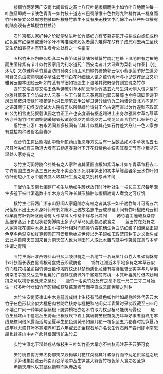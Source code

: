 <!-- { "loadSidebar": true } -->
　　椶榈竹两浙两广安南七闽皆有之髙七八尺叶是椶榈而尖小如竹叶自地而生每一叶脱落即成一节肤色青青一如竹枝十道志曰巴蜀纸惟十色竹则九种椶竹其一椶身而竹叶宋景文公益部方物賛曰叶椶身竹族生不蔓有皮无枝实中而榦注云丛产叶似椶有刺陆务观有占城椶竹拄杖诗

　　石竹京都人家好种之阶砌傍丛生叶如竹茎细亦有节暮春花开枝杪或白或红或粉红色或有红紫晕或重叶多叶不等惟深朱殷色者最为难得花尽有子成房刈去再生至秋又生仍如春盛亦有野生者今处处有之一名瞿麦

　　石松竹出阳朔榦似松髙二尺春笋如蕨菜味极辣萹竹南北在处下湿地俱有之布地而生茎緑紫有节叶似竹医家用为利水道药广西安南者叶大可煮为菜韩诗作菉【徒沐切】又尔雅释草竹萹蓄防曰孙炎引诗卫风曰緑竹猗猗郭云似小藜赤茎节好生道旁可食又杀虫按陶隠居夲草注云节间白花叶细緑人谓之萹竹煮汁与小児饮疗蚘虫又尔雅翼云蜀本图经云叶如竹茎有节细如钗股生下湿地其微既似竹则宜谓之竹尔
　　菉竹又名菉蓐又名王刍毛诗疏引草木防云草似竹髙五六尺生淇水侧人谓之菉竹尔雅释草菉王刍防曰舍人云菉一名王刍某氏云菉鹿蓐也郭云菉蓐也今呼鸱脚莎诗卫风云瞻彼淇澳緑竹猗猗是也洪氏随笔云毛公觧卫诗分緑竹为二物诸说皆北方不见竹之语耳熈宁初呉安度试舍人院有司以所赋緑竹诗背王刍古说而直以为竹遂黜不取富韩公为相言史记叙载淇园之竹正卫产也安度语有据遂赐进士出身尔雅翼夲草名荩草俗亦呼澹竹叶所谓终朝采緑者按诸说或以为草或以为二物或又直言竹而已姑并存之
　　翦竹生江浙广右永湘间甚多枝间有节其叶似桃其花如石竹差大丹红一色人家亦有盆槛内种者俗名翦春罗

　　观音竹生南岳熊湘山中衡州花药山报恩寺方丈后有一丛数茎如水中草状髙五七尺其叶尖细有三勒道大者有五勒道春暮叶下开花红紫色亦结实其茎无节有小箨浙东温处人家亦有之

　　水竹生河间将陵今处处有之人家种者其茎圆直根如紫河车叶如冬青草每相去二寸许周围生五叶髙三五尺无花不实至冬即死眀年笋出如初本草陈蔵器余云水竹叶如竹叶而短小生水中能去虱人取其叶生食之是又别种与此不同

　　千嵗竹生安南七闽两广初生从地如牛蕨状放开时叶叶对生一枝长三五尺每年渐生多近下枝叶渐退数十年木身方尺许长其形臃肿似椶榈嵗饥人煮食之可疗饥

　　椒竹生七闽两广浙东山野间人家庭院亦有植之者其状一如千嵗竹每叶可髙五六尺但根不出土无木身叶间有刺如椒木上者故名志书云成臯诸山间有竹叶椒陆玑云树似茱茰有针刺叶坚而滑蜀人作茶呉人作茗未详与此异同
　　莠竹喜生池塘及路傍茎细节髙近下曲屈状若狗脚南土多茅少草马见此物必欲食之
　　蓝田竹在处有之人家喜栽花圃中木身上生小枝叶叶相对而颇类竹春花穗生色白防红结子如豌豆正碧色至冬色渐变如红豆颗圎正可爱腊后始凋世传以为子碧如玉取蓝田种玉之义故名或云此夲自南天竺国来目为南天竺人讹为蓝田竹人取此木置鸟笼中作架最宜禽鸟本草注谓之青精

　　玉竹生滁州淮西等处山谷及邱陵俱有之一名地节一名马薰叶似竹大者如箭榦有节叶狭而长表白里青根可食或云即葳防也
　　锦竹江淮近水平地多有之本草云似竹而斑花梅圣俞锦竹诗云虽作湘竹纹还非楚筠质化龙徒有期待鳯曽无实夲与凡草俱偶亲君子室又注云草也桃竹广西静江府城外千峯观前有桃一本其叶絶类竹但不劲利挦之可以横断他处未之见也
　　鹿竹一名莵竹处处有之髙不过一尺二三寸二月始生一枝多叶叶状如竹而短根如荻及菖蒲穊节而平直或云即黄精之别种

　　木竹生安南婆律山中木身麄澁成树上生枝有节緑色如竹叶如胡桃岭外代答云木竹子皮色形状全似大枇杷肉甘防烂核亦似枇杷秋冬间实半青黄时采实収藏至三四月不壊江广间一种竿如紫藤根下臃肿榾柮亦名木竹取为杖忌棰马能伤马骨也
　　悬竹生福建山中崖隂丛生傍垂细根数尺下着土其端輙茁根苖类虎耳草好事者翦取用麻线悬檐间借风露而活每至夏半生花色淡黄形如鳯儿花一枝多至五六花春时抽笋夏乃成竿秋尤盛其叶不凋培养可五六年或云即金钗石斛亦名长生竹石斛产春州即今南恩是也括苍山中亦产此其俗固谓长生竹云

　　久竹生淮北下湿处成丛每枝生三叶如竹虽大旱亦不枯林氏注荘子云笋可食

　　夹竹桃自南方来名拘那夷又云拘拏儿花红类桃其叶畧似竹而不劲足供盆槛之玩
　　茅笋诸集拾遗云岭南山谷茅地中丛生笋甚大箨皆竹根皆茅人食之名圣笋
　　赤箭天麻也以其茎似箭榦而色赤故名

